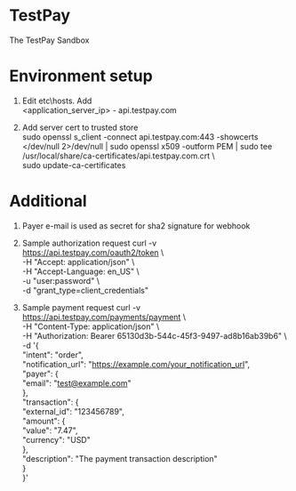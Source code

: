 # TestPay
The TestPay Sandbox

# Environment setup
1. Edit etc\hosts. Add \
   <application_server_ip> - api.testpay.com 
   
2. Add server cert to trusted store \
   sudo openssl s_client -connect api.testpay.com:443 -showcerts </dev/null 2>/dev/null | sudo openssl x509 -outform PEM | sudo tee /usr/local/share/ca-certificates/api.testpay.com.crt \   
   sudo update-ca-certificates

# Additional
1. Payer e-mail is used as secret for sha2 signature for webhook

2. Sample authorization request
   curl -v https://api.testpay.com/oauth2/token \\ \
-H "Accept: application/json" \\ \
-H "Accept-Language: en_US" \\ \
-u "user:password" \\ \
-d "grant_type=client_credentials"

3. Sample payment request
curl -v https://api.testpay.com/payments/payment \\ \
-H "Content-Type: application/json" \\ \
-H "Authorization: Bearer 65130d3b-544c-45f3-9497-ad8b16ab39b6" \\ \
-d '{ \
"intent": "order", \
"notification_url": "https://example.com/your_notification_url", \
"payer": { \
"email": "test@example.com" \
}, \
"transaction": { \
"external_id": "123456789", \
"amount": { \
"value": "7.47", \
"currency": "USD" \
}, \
"description": "The payment transaction description" \
} \
}'
